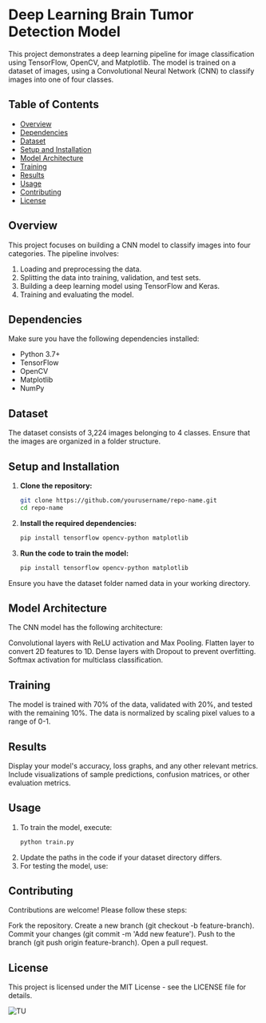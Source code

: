 # Deep Learning Brain Tumor Detection Model

This project demonstrates a deep learning pipeline for image classification using TensorFlow, OpenCV, and Matplotlib. The model is trained on a dataset of images, using a Convolutional Neural Network (CNN) to classify images into one of four classes.

## Table of Contents

- [Overview](#overview)
- [Dependencies](#dependencies)
- [Dataset](#dataset)
- [Setup and Installation](#setup-and-installation)
- [Model Architecture](#model-architecture)
- [Training](#training)
- [Results](#results)
- [Usage](#usage)
- [Contributing](#contributing)
- [License](#license)

## Overview

This project focuses on building a CNN model to classify images into four categories. The pipeline involves:

1. Loading and preprocessing the data.
2. Splitting the data into training, validation, and test sets.
3. Building a deep learning model using TensorFlow and Keras.
4. Training and evaluating the model.

## Dependencies

Make sure you have the following dependencies installed:

- Python 3.7+
- TensorFlow
- OpenCV
- Matplotlib
- NumPy

## Dataset

The dataset consists of 3,224 images belonging to 4 classes. Ensure that the images are organized in a folder structure.

## Setup and Installation

1. **Clone the repository:**

   ```bash
   git clone https://github.com/yourusername/repo-name.git
   cd repo-name

2. **Install the required dependencies:**

   ```bash
   pip install tensorflow opencv-python matplotlib

2. **Run the code to train the model:**

   ```bash
   pip install tensorflow opencv-python matplotlib

Ensure you have the dataset folder named data in your working directory.

## Model Architecture

The CNN model has the following architecture:

Convolutional layers with ReLU activation and Max Pooling.
Flatten layer to convert 2D features to 1D.
Dense layers with Dropout to prevent overfitting.
Softmax activation for multiclass classification.

## Training

The model is trained with 70% of the data, validated with 20%, and tested with the remaining 10%.
The data is normalized by scaling pixel values to a range of 0-1.

## Results
Display your model's accuracy, loss graphs, and any other relevant metrics.
Include visualizations of sample predictions, confusion matrices, or other evaluation metrics.

## Usage

1. To train the model, execute:
   ```bash
   python train.py
2. Update the paths in the code if your dataset directory differs.
3. For testing the model, use:

## Contributing
Contributions are welcome! Please follow these steps:

Fork the repository.
Create a new branch (git checkout -b feature-branch).
Commit your changes (git commit -m 'Add new feature').
Push to the branch (git push origin feature-branch).
Open a pull request.

## License
This project is licensed under the MIT License - see the LICENSE file for details.

![TU](https://github.com/user-attachments/assets/d851d70f-4eb8-4a06-8ae9-ee0a272f901a)
